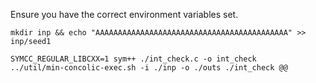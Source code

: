 Ensure you have the correct environment variables set.
```
mkdir inp && echo "AAAAAAAAAAAAAAAAAAAAAAAAAAAAAAAAAAAAAAAAAAA" >> inp/seed1

SYMCC_REGULAR_LIBCXX=1 sym++ ./int_check.c -o int_check
../util/min-concolic-exec.sh -i ./inp -o ./outs ./int_check @@ 
